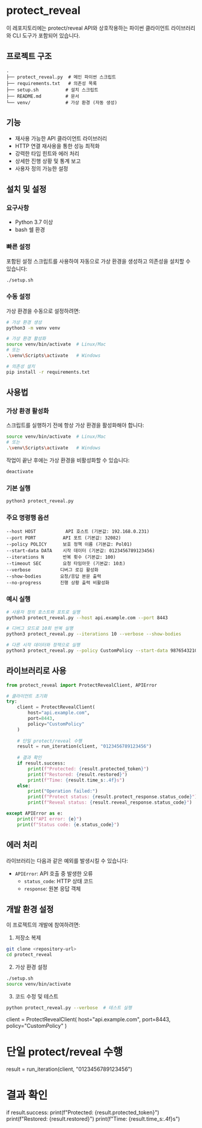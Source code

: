 # protect_reveal

이 레포지토리에는 protect/reveal API와 상호작용하는 파이썬 클라이언트 라이브러리와 CLI 도구가 포함되어 있습니다.

## 프로젝트 구조

```
.
├── protect_reveal.py  # 메인 파이썬 스크립트
├── requirements.txt   # 의존성 목록
├── setup.sh          # 설치 스크립트
├── README.md         # 문서
└── venv/             # 가상 환경 (자동 생성)
```

## 기능

- 재사용 가능한 API 클라이언트 라이브러리
- HTTP 연결 재사용을 통한 성능 최적화
- 강력한 타입 힌트와 에러 처리
- 상세한 진행 상황 및 통계 보고
- 사용자 정의 가능한 설정

## 설치 및 설정

### 요구사항

- Python 3.7 이상
- bash 쉘 환경

### 빠른 설정

포함된 설정 스크립트를 사용하여 자동으로 가상 환경을 생성하고 의존성을 설치할 수 있습니다:

```bash
./setup.sh
```

### 수동 설정

가상 환경을 수동으로 설정하려면:

```bash
# 가상 환경 생성
python3 -m venv venv

# 가상 환경 활성화
source venv/bin/activate  # Linux/Mac
# 또는
.\venv\Scripts\activate   # Windows

# 의존성 설치
pip install -r requirements.txt
```

## 사용법

### 가상 환경 활성화

스크립트를 실행하기 전에 항상 가상 환경을 활성화해야 합니다:

```bash
source venv/bin/activate  # Linux/Mac
# 또는
.\venv\Scripts\activate   # Windows
```

작업이 끝난 후에는 가상 환경을 비활성화할 수 있습니다:
```bash
deactivate
```

### 기본 실행

```bash
python3 protect_reveal.py
```

### 주요 명령행 옵션

```
--host HOST           API 호스트 (기본값: 192.168.0.231)
--port PORT          API 포트 (기본값: 32082)
--policy POLICY      보호 정책 이름 (기본값: Pol01)
--start-data DATA    시작 데이터 (기본값: 0123456789123456)
--iterations N       반복 횟수 (기본값: 100)
--timeout SEC        요청 타임아웃 (기본값: 10초)
--verbose           디버그 로깅 활성화
--show-bodies       요청/응답 본문 출력
--no-progress       진행 상황 출력 비활성화
```

### 예시 실행

```bash
# 사용자 정의 호스트와 포트로 실행
python3 protect_reveal.py --host api.example.com --port 8443

# 디버그 모드로 10회 반복 실행
python3 protect_reveal.py --iterations 10 --verbose --show-bodies

# 다른 시작 데이터와 정책으로 실행
python3 protect_reveal.py --policy CustomPolicy --start-data 9876543210
```

## 라이브러리로 사용

```python
from protect_reveal import ProtectRevealClient, APIError

# 클라이언트 초기화
try:
    client = ProtectRevealClient(
        host="api.example.com",
        port=8443,
        policy="CustomPolicy"
    )
    
    # 단일 protect/reveal 수행
    result = run_iteration(client, "0123456789123456")
    
    # 결과 확인
    if result.success:
        print(f"Protected: {result.protected_token}")
        print(f"Restored: {result.restored}")
        print(f"Time: {result.time_s:.4f}s")
    else:
        print("Operation failed:")
        print(f"Protect status: {result.protect_response.status_code}")
        print(f"Reveal status: {result.reveal_response.status_code}")

except APIError as e:
    print(f"API error: {e}")
    print(f"Status code: {e.status_code}")
```

## 에러 처리

라이브러리는 다음과 같은 예외를 발생시킬 수 있습니다:

- `APIError`: API 호출 중 발생한 오류
  - `status_code`: HTTP 상태 코드
  - `response`: 원본 응답 객체

## 개발 환경 설정

이 프로젝트의 개발에 참여하려면:

1. 저장소 복제
```bash
git clone <repository-url>
cd protect_reveal
```

2. 가상 환경 설정
```bash
./setup.sh
source venv/bin/activate
```

3. 코드 수정 및 테스트
```bash
python protect_reveal.py --verbose  # 테스트 실행
```
client = ProtectRevealClient(
    host="api.example.com",
    port=8443,
    policy="CustomPolicy"
)

# 단일 protect/reveal 수행
result = run_iteration(client, "0123456789123456")

# 결과 확인
if result.success:
    print(f"Protected: {result.protected_token}")
    print(f"Restored: {result.restored}")
    print(f"Time: {result.time_s:.4f}s")
```

